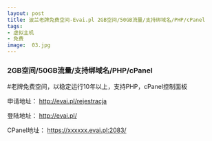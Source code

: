 ```yaml
---
layout: post
title: 波兰老牌免费空间-Evai.pl 2GB空间/50GB流量/支持绑域名/PHP/cPanel
tags:
- 虚拟主机
- 免费
image:  03.jpg
---
```


### 2GB空间/50GB流量/支持绑域名/PHP/cPanel

#老牌免费空间，以稳定运行10年以上，支持PHP，cPanel控制面板

申请地址：
http://evai.pl/rejestracja

登陆地址：
http://evai.pl/

CPanel地址：
https://xxxxxx.evai.pl:2083/
